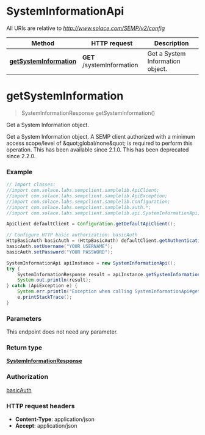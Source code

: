 # SystemInformationApi

All URIs are relative to *http://www.solace.com/SEMP/v2/config*

Method | HTTP request | Description
------------- | ------------- | -------------
[**getSystemInformation**](SystemInformationApi.md#getSystemInformation) | **GET** /systemInformation | Get a System Information object.


<a name="getSystemInformation"></a>
# **getSystemInformation**
> SystemInformationResponse getSystemInformation()

Get a System Information object.

Get a System Information object.  A SEMP client authorized with a minimum access scope/level of \&quot;global/none\&quot; is required to perform this operation.  This has been available since 2.1.0.  This has been deprecated since 2.2.0.

### Example
```java
// Import classes:
//import com.solace.labs.sempclient.samplelib.ApiClient;
//import com.solace.labs.sempclient.samplelib.ApiException;
//import com.solace.labs.sempclient.samplelib.Configuration;
//import com.solace.labs.sempclient.samplelib.auth.*;
//import com.solace.labs.sempclient.samplelib.api.SystemInformationApi;

ApiClient defaultClient = Configuration.getDefaultApiClient();

// Configure HTTP basic authorization: basicAuth
HttpBasicAuth basicAuth = (HttpBasicAuth) defaultClient.getAuthentication("basicAuth");
basicAuth.setUsername("YOUR USERNAME");
basicAuth.setPassword("YOUR PASSWORD");

SystemInformationApi apiInstance = new SystemInformationApi();
try {
    SystemInformationResponse result = apiInstance.getSystemInformation();
    System.out.println(result);
} catch (ApiException e) {
    System.err.println("Exception when calling SystemInformationApi#getSystemInformation");
    e.printStackTrace();
}
```

### Parameters
This endpoint does not need any parameter.

### Return type

[**SystemInformationResponse**](SystemInformationResponse.md)

### Authorization

[basicAuth](../README.md#basicAuth)

### HTTP request headers

 - **Content-Type**: application/json
 - **Accept**: application/json

